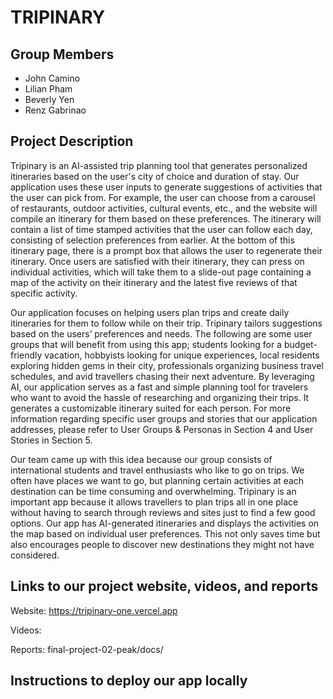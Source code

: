 # TRIPINARY

## Group Members
- John Camino
- Lilian Pham
- Beverly Yen
- Renz Gabrinao

## Project Description


Tripinary is an AI-assisted trip planning tool that generates personalized itineraries based on the user's city of choice and duration of stay. Our application uses these user inputs to generate suggestions of activities that the user can pick from. For example, the user can choose from a carousel of restaurants, outdoor activities, cultural events, etc., and the website will compile an itinerary for them based on these preferences. The itinerary will contain a list of time stamped activities that the user can follow each day, consisting of selection preferences from earlier. At the bottom of this itinerary page, there is a prompt box that allows the user to regenerate their itinerary. Once users are satisfied with their itinerary, they can press on individual activities, which will take them to a slide-out page containing a map of the activity on their itinerary and the latest five reviews of that specific activity. 

Our application focuses on helping users plan trips and create daily itineraries for them to follow while on their trip. Tripinary tailors suggestions based on the users’ preferences and needs. The following are some user groups that will benefit from using this app; students looking for a budget-friendly vacation, hobbyists looking for unique experiences, local residents exploring hidden gems in their city, professionals organizing business travel schedules, and avid travellers chasing their next adventure. By leveraging AI, our application serves as a fast and simple planning tool for travelers who want to avoid the hassle of researching and organizing their trips. It generates a customizable itinerary suited for each person. For more information regarding specific user groups and stories that our application addresses, please refer to User Groups & Personas in Section 4 and User Stories in Section 5. 

Our team came up with this idea because our group consists of international students and travel enthusiasts who like to go on trips. We often have places we want to go, but planning certain activities at each destination can be time consuming and overwhelming. Tripinary is an important app because it allows travellers to plan trips all in one place without having to search through reviews and sites just to find a few good options. Our app has AI-generated itineraries and displays the activities on the map based on individual user preferences. This not only saves time but also encourages people to discover new destinations they might not have considered. 

## Links to our project website, videos, and reports

Website: https://tripinary-one.vercel.app

Videos: 

Reports: final-project-02-peak/docs/

## Instructions to deploy our app locally
